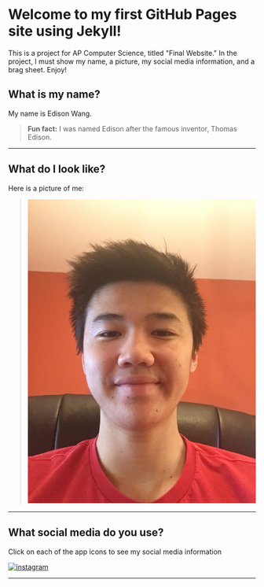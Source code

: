 # Welcome to my first GitHub Pages site using Jekyll!

This is a project for AP Computer Science, titled "Final Website." In the project, I must show my name, a picture, my social media information, and a brag sheet. Enjoy!

## What is my name?

My name is Edison Wang.

> **Fun fact:** I was named Edison after the famous inventor, Thomas Edison.

---

## What do I look like?

Here is a picture of me:

> ![me](images/self-picture.jpg "Hey look, it's me\!")

---

## What social media do you use?

Click on each of the app icons to see my social media information

[![instagram](images/instagram.png "Instagram")](instagram.md)

---
